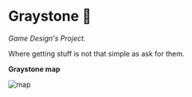 # Graystone 🗻
*Game Design's Project.*

Where getting stuff is not that simple as ask for them.

**Graystone map**

![map](https://imgur.com/a/pf84Lg2)
